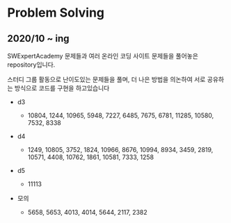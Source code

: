 
# Problem Solving

## 2020/10 ~ ing

SWExpertAcademy 문제들과 여러 온라인 코딩 사이트 문제들을 풀어놓은 repository입니다.

스터디 그룹 활동으로 난이도있는 문제들을 풀며, 더 나은 방법을 의논하여 서로 공유하는 방식으로 코드를 구현을 하고있습니다

+ d3
  + 10804, 1244, 10965, 5948, 7227, 6485, 7675, 6781, 11285, 10580, 7532, 8338

+ d4
  + 1249, 10805, 3752, 1824, 10966, 8676, 10994, 8934, 3459, 2819, 10571, 4408, 10762, 1861, 10581, 7333, 1258

+ d5
  + 11113

+ 모의
  + 5658, 5653, 4013, 4014, 5644, 2117, 2382
